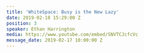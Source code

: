 ```yaml
---
title: 'WhiteSpace: Busy is the New Lazy'
date: 2019-02-18 15:29:00 Z
position: 3
speaker: Ethan Harrington
media: https://www.youtube.com/embed/SNVTCJcfcVc
message_date: 2019-02-17 10:00:00 Z
---
```


